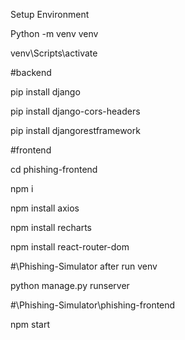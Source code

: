 Setup Environment

Python -m venv venv

venv\Scripts\activate

#backend

pip install django

pip install django-cors-headers

pip install djangorestframework


#frontend

cd phishing-frontend

npm i

npm install axios

npm install recharts

npm install react-router-dom

#\Phishing-Simulator after run venv

python manage.py runserver

#\Phishing-Simulator\phishing-frontend

npm start
